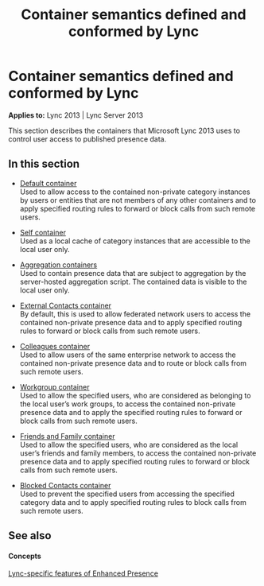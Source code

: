 ﻿---
title: Container semantics defined and conformed by Lync
TOCTitle: Container semantics defined and conformed by Lync
ms:assetid: cc304c9b-6808-493a-80de-c5d0b812e05a
ms:mtpsurl: https://msdn.microsoft.com/en-us/library/Dn454663(v=office.15)
ms:contentKeyID: 57093186
ms.date: 07/24/2014
mtps_version: v=office.15
---

# Container semantics defined and conformed by Lync


**Applies to:** Lync 2013 | Lync Server 2013

This section describes the containers that Microsoft Lync 2013 uses to control user access to published presence data.

## In this section

  - [Default container](default-container.md)  
    Used to allow access to the contained non-private category instances by users or entities that are not members of any other containers and to apply specified routing rules to forward or block calls from such remote users.

  - [Self container](self-container.md)  
    Used as a local cache of category instances that are accessible to the local user only.

  - [Aggregation containers](aggregation-containers.md)  
    Used to contain presence data that are subject to aggregation by the server-hosted aggregation script. The contained data is visible to the local user only.

  - [External Contacts container](external-contacts-container.md)  
    By default, this is used to allow federated network users to access the contained non-private presence data and to apply specified routing rules to forward or block calls from such remote users.

  - [Colleagues container](colleagues-container.md)  
    Used to allow users of the same enterprise network to access the contained non-private presence data and to route or block calls from such remote users.

  - [Workgroup container](workgroup-container.md)  
    Used to allow the specified users, who are considered as belonging to the local user’s work groups, to access the contained non-private presence data and to apply the specified routing rules to forward or block calls from such remote users.

  - [Friends and Family container](friends-and-family-container.md)  
    Used to allow the specified users, who are considered as the local user’s friends and family members, to access the contained non-private presence data and to apply specified routing rules to forward or block calls from such remote users.

  - [Blocked Contacts container](blocked-contacts-container.md)  
    Used to prevent the specified users from accessing the specified category data and to apply specified routing rules to block calls from such remote users.

## See also

#### Concepts

[Lync-specific features of Enhanced Presence](lync-specific-features-of-enhanced-presence.md)

